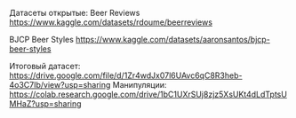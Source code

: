 Датасеты открытые:
Beer Reviews  https://www.kaggle.com/datasets/rdoume/beerreviews

BJCP Beer Styles https://www.kaggle.com/datasets/aaronsantos/bjcp-beer-styles

Итоговый датасет: https://drive.google.com/file/d/1Zr4wdJx07l6UAvc6qC8R3heb-4o3C7Ib/view?usp=sharing
Манипуляции:  https://colab.research.google.com/drive/1bC1UXrSUj8zjz5XsUKt4dLdTptsUMHaZ?usp=sharing

